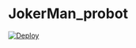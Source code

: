 # JokerMan_probot

[![Deploy](https://www.herokucdn.com/deploy/button.svg)](https://heroku.com/deploy?template=https://github.com/StingxD/JokerMan_ProBot.git)
